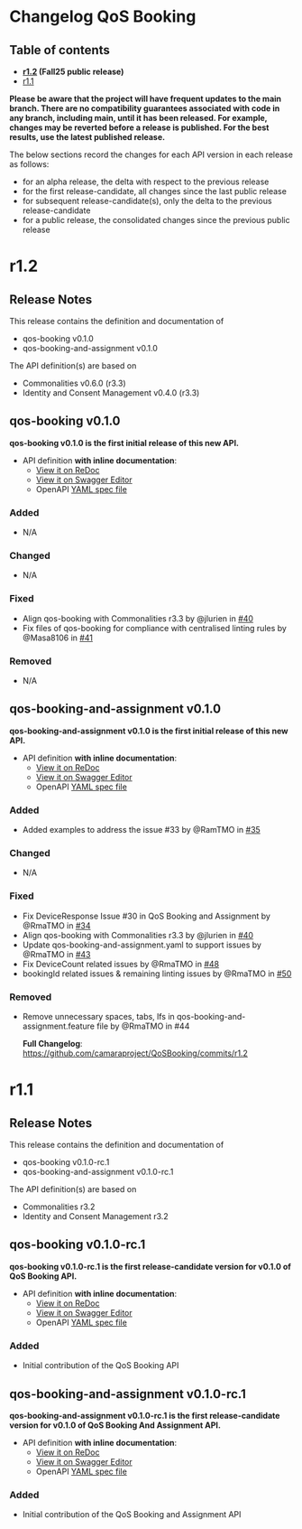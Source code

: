 # Changelog QoS Booking

## Table of contents

- **[r1.2](#r12) (Fall25 public release)**
- [r1.1](#r11)

**Please be aware that the project will have frequent updates to the main branch. There are no compatibility guarantees associated with code in any branch, including main, until it has been released. For example, changes may be reverted before a release is published. For the best results, use the latest published release.**

The below sections record the changes for each API version in each release as follows:

* for an alpha release, the delta with respect to the previous release
* for the first release-candidate, all changes since the last public release
* for subsequent release-candidate(s), only the delta to the previous release-candidate
* for a public release, the consolidated changes since the previous public release

# r1.2

## Release Notes

This release contains the definition and documentation of
* qos-booking v0.1.0
* qos-booking-and-assignment v0.1.0

The API definition(s) are based on
* Commonalities v0.6.0 (r3.3)
* Identity and Consent Management v0.4.0 (r3.3)

## qos-booking v0.1.0

**qos-booking v0.1.0 is the first initial release of this new API.**

- API definition **with inline documentation**:
  - [View it on ReDoc](https://redocly.github.io/redoc/?url=https://raw.githubusercontent.com/camaraproject/QoSBooking/r1.2/code/API_definitions/qos-booking.yaml&nocors)
  - [View it on Swagger Editor](https://editor.swagger.io/?url=https://raw.githubusercontent.com/camaraproject/QoSBooking/r1.2/code/API_definitions/qos-booking.yaml)
  - OpenAPI [YAML spec file](https://github.com/camaraproject/QoSBooking/blob/r1.2/code/API_definitions/qos-booking.yaml)

### Added
* N/A 

### Changed
* N/A

### Fixed
* Align qos-booking with Commonalities r3.3 by @jlurien in [#40](https://github.com/camaraproject/QoSBooking/pull/40)
* Fix files of qos-booking for compliance with centralised linting rules by @Masa8106 in [#41](https://github.com/camaraproject/QoSBooking/pull/41)

### Removed
* N/A

## qos-booking-and-assignment v0.1.0

**qos-booking-and-assignment v0.1.0 is the first initial release of this new API.**

- API definition **with inline documentation**:
  - [View it on ReDoc](https://redocly.github.io/redoc/?url=https://raw.githubusercontent.com/camaraproject/QoSBooking/r1.2/code/API_definitions/qos-booking-and-assignment.yaml&nocors)
  - [View it on Swagger Editor](https://editor.swagger.io/?url=https://raw.githubusercontent.com/camaraproject/QoSBooking/r1.2/code/API_definitions/qos-booking-and-assignment.yaml)
  - OpenAPI [YAML spec file](https://github.com/camaraproject/QoSBooking/blob/r1.2/code/API_definitions/qos-booking-and-assignment.yaml)

### Added
* Added examples to address the issue #33 by @RamTMO in [#35](https://github.com/camaraproject/QoSBooking/pull/35)

### Changed
* N/A

### Fixed
* Fix DeviceResponse Issue #30 in QoS Booking and Assignment by @RmaTMO in [#34](https://github.com/camaraproject/QoSBooking/pull/34)
* Align qos-booking with Commonalities r3.3 by @jlurien in [#40](https://github.com/camaraproject/QoSBooking/pull/40)
* Update qos-booking-and-assignment.yaml to support issues by @RmaTMO in [#43](https://github.com/camaraproject/QoSBooking/pull/43)
* Fix DeviceCount related issues by @RmaTMO in [#48](https://github.com/camaraproject/QoSBooking/pull/48)
* bookingId related issues & remaining linting issues by @RmaTMO in [#50](https://github.com/camaraproject/QoSBooking/pull/50)

### Removed
* Remove unnecessary spaces, tabs, lfs in qos-booking-and-assignment.feature file by @RmaTMO in #44
  
  **Full Changelog**: https://github.com/camaraproject/QoSBooking/commits/r1.2
# r1.1

## Release Notes

This release contains the definition and documentation of
* qos-booking v0.1.0-rc.1
* qos-booking-and-assignment v0.1.0-rc.1

The API definition(s) are based on
* Commonalities r3.2
* Identity and Consent Management r3.2

## qos-booking v0.1.0-rc.1

**qos-booking v0.1.0-rc.1 is the first release-candidate version for v0.1.0 of QoS Booking API.**

- API definition **with inline documentation**:
  - [View it on ReDoc](https://redocly.github.io/redoc/?url=https://raw.githubusercontent.com/camaraproject/QoSBooking/r1.1/code/API_definitions/qos-booking.yaml&nocors)
  - [View it on Swagger Editor](https://editor.swagger.io/?url=https://raw.githubusercontent.com/camaraproject/QoSBooking/r1.1/code/API_definitions/qos-booking.yaml)
  - OpenAPI [YAML spec file](https://github.com/camaraproject/QoSBooking/blob/r1.1/code/API_definitions/qos-booking.yaml)

### Added
* Initial contribution of the QoS Booking API 

## qos-booking-and-assignment v0.1.0-rc.1

**qos-booking-and-assignment v0.1.0-rc.1 is the first release-candidate version for v0.1.0 of QoS Booking And Assignment API.**

- API definition **with inline documentation**:
  - [View it on ReDoc](https://redocly.github.io/redoc/?url=https://raw.githubusercontent.com/camaraproject/QoSBooking/r1.1/code/API_definitions/qos-booking-and-assignment.yaml&nocors)
  - [View it on Swagger Editor](https://editor.swagger.io/?url=https://raw.githubusercontent.com/camaraproject/QoSBooking/r1.1/code/API_definitions/qos-booking-and-assignment.yaml)
  - OpenAPI [YAML spec file](https://github.com/camaraproject/QoSBooking/blob/r1.1/code/API_definitions/qos-booking-and-assignment.yaml)

### Added
* Initial contribution of the QoS Booking and Assignment API
